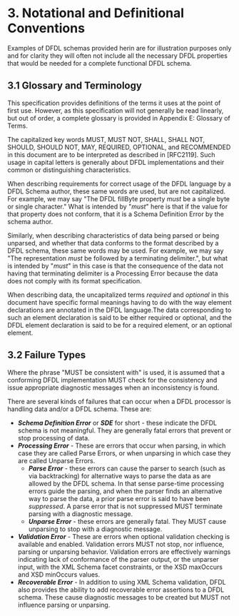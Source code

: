 # 3. Notational and Definitional Conventions

Examples of DFDL schemas provided herin are for illustration purposes only and for clarity they will often not include all the necessary DFDL properties that would be needed for a complete functional DFDL schema.

## 3.1 Glossary and Terminology

This specification provides definitions of the terms it uses at the point of first use. However, as this specification will not generally be read linearly, but out of order, a complete glossary is provided in Appendix E: Glossary of Terms.

The capitalized key words MUST, MUST NOT, SHALL, SHALL NOT, SHOULD, SHOULD NOT, MAY, REQUIRED, OPTIONAL, and RECOMMENDED in this document are to be interpreted as described in \[RFC2119\]. Such usage in capital letters is generally about DFDL implementations and their common or distinguishing characteristics.

When describing requirements for correct usage of the DFDL language by a DFDL Schema author, these same words are used, but are not capitalized. For example, we may say "The DFDL fillByte property _must_ be a single byte or single character." What is intended by "_must_" here is that if the value for that property does not conform, that it is a Schema Definition Error by the schema author.

Similarly, when describing characteristics of data being parsed or being unparsed, and whether that data conforms to the format described by a DFDL schema, these same words may be used. For example, we may say "The representation _must_ be followed by a terminating delimiter.", but what is intended by "_must_" in this case is that the consequence of the data not having that terminating delimiter is a Processing Error because the data does not comply with its format specification.

When describing data, the uncapitalized terms _required_ and _optional_ in this document have specific formal meanings having to do with the way element declarations are annotated in the DFDL language.The data corresponding to such an element declaration is said to be either required or optional, and the DFDL element declaration is said to be for a required element, or an optional element.

## 3.2 Failure Types

Where the phrase "MUST be consistent with" is used, it is assumed that a conforming DFDL implementation MUST check for the consistency and issue appropriate diagnostic messages when an inconsistency is found.

There are several kinds of failures that can occur when a DFDL processor is handling data and/or a DFDL schema. These are:

* _**Schema Definition Error**_ or _**SDE**_ for short - these indicate the DFDL schema is not meaningful. They are generally fatal errors that prevent or stop processing of data.
* _**Processing Error**_ - These are errors that occur when parsing, in which case they are called Parse Errors, or when unparsing in which case they are called Unparse Errors.
  * _**Parse Error**_ - these errors can cause the parser to search \(such as via backtracking\) for alternative ways to parse the data as are allowed by the DFDL schema. In that sense parse-time processing errors guide the parsing, and when the parser finds an alternative way to parse the data, a prior parse error is said to have been _suppressed_. A parse error that is not suppressed MUST terminate parsing with a diagnostic message.
  * _**Unparse Error**_ - these errors are generally fatal. They MUST cause unparsing to stop with a diagnostic message.
* _**Validation Error**_ - These are errors when optional validation checking is available and enabled. Validation errors MUST not stop, nor influence, parsing or unparsing behavior. Validation errors are effectively warnings indicating lack of conformance of the parser output, or the unparser input, with the XML Schema facet constraints, or the XSD maxOccurs and XSD minOccurs values.
* _**Recoverable Error**_ - In addition to using XML Schema validation, DFDL also provides the ability to add recoverable error assertions to a DFDL schema. These cause diagnostic messages to be created but MUST not influence parsing or unparsing.

